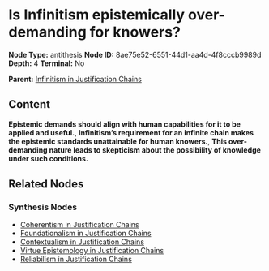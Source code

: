 # Is Infinitism epistemically over-demanding for knowers?

**Node Type:** antithesis
**Node ID:** 8ae75e52-6551-44d1-aa4d-4f8cccb9989d
**Depth:** 4
**Terminal:** No

**Parent:** [Infinitism in Justification Chains](infinitism-in-justification-chains-synthesis-06cb6327-3d3d-40f5-a4d0-6aa49ff19347.md)

## Content

**Epistemic demands should align with human capabilities for it to be applied and useful.**, **Infinitism’s requirement for an infinite chain makes the epistemic standards unattainable for human knowers.**, **This over-demanding nature leads to skepticism about the possibility of knowledge under such conditions.**

## Related Nodes

### Synthesis Nodes

- [Coherentism in Justification Chains](coherentism-in-justification-chains-synthesis-d50a63d0-5be7-4ea6-8690-f24e832cf5c2.md)
- [Foundationalism in Justification Chains](foundationalism-in-justification-chains-synthesis-4c1b1729-268b-44ca-8a13-464509bddcee.md)
- [Contextualism in Justification Chains](contextualism-in-justification-chains-synthesis-4def15c7-f913-4944-ab9a-2895f291e211.md)
- [Virtue Epistemology in Justification Chains](virtue-epistemology-in-justification-chains-synthesis-53e189ba-e07b-4667-ad45-19b410713cb6.md)
- [Reliabilism in Justification Chains](reliabilism-in-justification-chains-synthesis-9ea987c5-90a1-4821-8786-04ac48c5e580.md)
